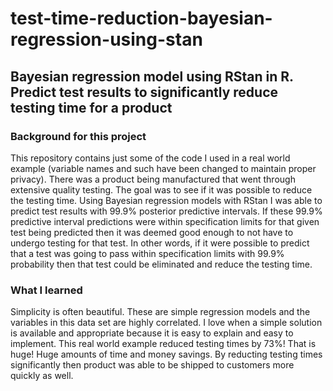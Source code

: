 # test-time-reduction-bayesian-regression-using-stan
## Bayesian regression model using RStan in R. Predict test results to significantly reduce testing time for a product

### Background for this project
This repository contains just some of the code I used in a real world example (variable names and such have been changed to maintain proper privacy). There was a product being manufactured that went through extensive quality testing. The goal was to see if it was possible to reduce the testing time. Using Bayesian regression models with RStan I was able to predict test results with 99.9% posterior predictive intervals. If these 99.9% predictive interval predictions were within specification limits for that given test being predicted then it was deemed good enough to not have to undergo testing for that test. In other words, if it were possible to predict that a test was going to pass within specification limits with 99.9% probability then that test could be eliminated and reduce the testing time. 

### What I learned 
Simplicity is often beautiful. These are simple regression models and the variables in this data set are highly correlated. I love when a simple solution is available and appropriate because it is easy to explain and easy to implement. This real world example reduced testing times by 73%! That is huge! Huge amounts of time and money savings. By reducting testing times significantly then product was able to be shipped to customers more quickly as well. 
